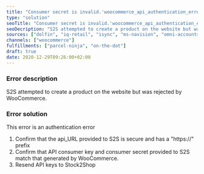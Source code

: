 ```yaml
---
title: "Consumer secret is invalid.'woocommerce_api_authentication_error'"
type: "solution"
seoTitle: "Consumer secret is invalid.'woocommerce_api_authentication_error'"
seoDecription: "S2S attempted to create a product on the website but was rejected by WooCommerce."
sources: ["dolfin", "iq-retail", "isync", "ms-navision", "omni-accounts", "pastel-partner", "sage-50cloud-pastel-xpress", "sage-200-evolution", "sage-300cloud", "sage-business-cloud-financials", "sage-evolution", "sage-one", "sage-pastel-evolution", "sap", "syspro" ]
channels: ["woocommerce"]
fulfillments: ["parcel-ninja", "on-the-dot"]
draft: true
date: 2020-12-29T09:26:00+02:00
---
```


### Error description
S2S attempted to create a product on the website but was rejected by WooCommerce.

### Error solution
This error is an authentication error

1. Confirm that the api_URL provided to S2S is secure and has a "https://" prefix
2. Confirm that API consumer key and consumer secret provided to S2S match that generated by WooCommerce.
3. Resend API keys to Stock2Shop 